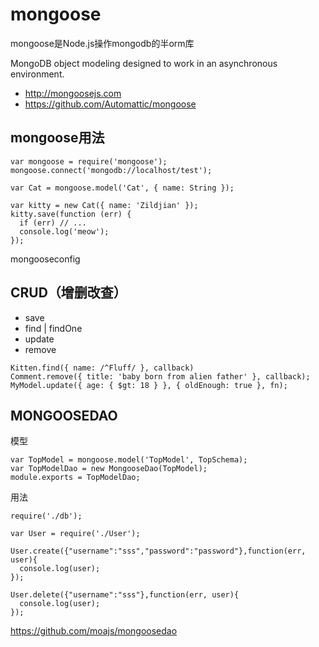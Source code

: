 # mongoose

mongoose是Node.js操作mongodb的半orm库

MongoDB object modeling designed to work in an asynchronous environment. 

- http://mongoosejs.com
- https://github.com/Automattic/mongoose

## mongoose用法

```
var mongoose = require('mongoose');
mongoose.connect('mongodb://localhost/test');

var Cat = mongoose.model('Cat', { name: String });

var kitty = new Cat({ name: 'Zildjian' });
kitty.save(function (err) {
  if (err) // ...
  console.log('meow');
});
```

mongooseconfig

## CRUD（增删改查）

- save
- find | findOne
- update
- remove

```
Kitten.find({ name: /^Fluff/ }, callback)
Comment.remove({ title: 'baby born from alien father' }, callback);
MyModel.update({ age: { $gt: 18 } }, { oldEnough: true }, fn);
```

## MONGOOSEDAO

模型

```
var TopModel = mongoose.model('TopModel', TopSchema); 
var TopModelDao = new MongooseDao(TopModel);
module.exports = TopModelDao;
```


用法

```
require('./db');

var User = require('./User');

User.create({"username":"sss","password":"password"},function(err, user){
  console.log(user);
});

User.delete({"username":"sss"},function(err, user){
  console.log(user);
});
```


https://github.com/moajs/mongoosedao


